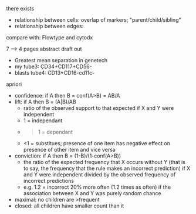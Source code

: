 ﻿there exists
- relationship between cells: overlap of markers; "parent/child/sibling"
- relationship between edges: 



compare with: Flowtype and cytodx

7 —> 4 pages abstract draft out

- Greatest mean separation in genetech
- my tube3: CD34+CD117+CD56-
- blasts tube4: CD13+CD16-cd11c-

apriori
- confidence: if A then B = conf(A>B) = AB/A 
- lift: if A then B = (A|B)/AB
  - ratio of the observed support to that expected if X and Y were independent
  - 1 = independant
  - >1 = dependant
  - <1 = substitues; presence of one item has negative effect on presence of other item and vice versa
- conviction: if A then B = (1-B)/(1-conf(A>B))
  - the ratio of the expected frequency that X occurs without Y (that is to say, the frequency that the rule makes an incorrect prediction) if X and Y were independent divided by the observed frequency of incorrect predictions
  - e.g. 1.2 = incorrect 20% more often (1.2 times as often) if the association between X and Y was purely random chance
- maximal: no children are >frequent
- closed: all children have smaller count than it